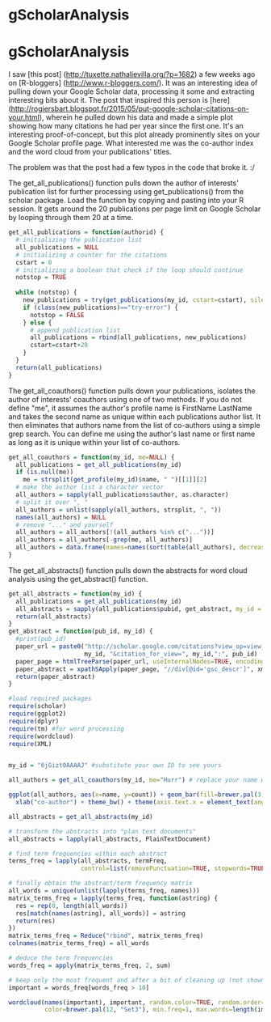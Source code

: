 # gScholarAnalysis

# gScholarAnalysis

I saw [this post] (http://tuxette.nathalievilla.org/?p=1682) a few weeks ago on [R-bloggers] (http://www.r-bloggers.com/). It was an interesting idea of pulling down your Google Scholar data, processing it some and extracting interesting bits about it. The post that inspired this person is [here] (http://rogiersbart.blogspot.fr/2015/05/put-google-scholar-citations-on-your.html), wherein he pulled down his data and made a simple plot showing how many citations he had per year since the first one. It's an interesting proof-of-concept, but this plot already prominently sites on your Google Scholar profile page. What interested me was the co-author index and the word cloud from your publications' titles.

The problem was that the post had a few typos in the code that broke it. :/ 

The get_all_publications() function pulls down the author of interests' publication list for further processing using get_publications() from the scholar package. Load the function by copying and pasting into your R session. It gets around the 20 publications per page limit on Google Scholar by looping through them 20 at a time.
```R
get_all_publications = function(authorid) {
  # initializing the publication list
  all_publications = NULL
  # initializing a counter for the citations
  cstart = 0
  # initializing a boolean that check if the loop should continue
  notstop = TRUE
 
  while (notstop) {
    new_publications = try(get_publications(my_id, cstart=cstart), silent=TRUE)
    if (class(new_publications)=="try-error") {
      notstop = FALSE
    } else {
      # append publication list
      all_publications = rbind(all_publications, new_publications)
      cstart=cstart+20
    }
  }
  return(all_publications)
}
```
The get_all_coauthors() function pulls down your publications, isolates the author of interests' coauthors using one of two methods. If you do not define "me", it assumes the author's profile name is FirstName LastName and takes the second name as unique within each publications author list. It then eliminates that authors name from the list of co-authors using a simple grep search. You can define me using the author's last name or first name as long as it is unique within your list of co-authors.
```R
get_all_coauthors = function(my_id, me=NULL) {
  all_publications = get_all_publications(my_id)
  if (is.null(me))
    me = strsplit(get_profile(my_id)$name, " ")[[1]][2]
  # make the author list a character vector
  all_authors = sapply(all_publications$author, as.character)
  # split it over ", "
  all_authors = unlist(sapply(all_authors, strsplit, ", "))
  names(all_authors) = NULL
  # remove "..." and yourself
  all_authors = all_authors[!(all_authors %in% c("..."))]
  all_authors = all_authors[-grep(me, all_authors)]
  all_authors = data.frame(names=names(sort(table(all_authors), decreasing=TRUE)), count=sort(table(all_authors), decreasing=TRUE), row.names=NULL)
}
```
The get_all_abstracts() function pulls down the abstracts for word cloud analysis using the get_abstract() function. 
``` R
get_all_abstracts = function(my_id) {
  all_publications = get_all_publications(my_id)
  all_abstracts = sapply(all_publications$pubid, get_abstract, my_id = my_id)
  return(all_abstracts)
}
get_abstract = function(pub_id, my_id) {
  #print(pub_id)
  paper_url = paste0("http://scholar.google.com/citations?view_op=view_citation&hl=fr&user=",
                     my_id, "&citation_for_view=", my_id,":", pub_id)
  paper_page = htmlTreeParse(paper_url, useInternalNodes=TRUE, encoding="utf-8")
  paper_abstract = xpathSApply(paper_page, "//div[@id='gsc_descr']", xmlValue)
  return(paper_abstract)
}
```


```R
#load required packages
require(scholar)
require(ggplot2)
require(dplyr)
require(tm) #for word processing
require(wordcloud)
require(XML)


my_id = "6jGizt0AAAAJ" #substitute your own ID to see yours

all_authors = get_all_coauthors(my_id, me="Hurr") # replace your name with mine to make sure it eliminates you

ggplot(all_authors, aes(x=name, y=count)) + geom_bar(fill=brewer.pal(3, "Set2")[2]) +
  xlab("co-author") + theme_bw() + theme(axis.text.x = element_text(angle=90, hjust=1))

all_abstracts = get_all_abstracts(my_id)

# transform the abstracts into "plan text documents"
all_abstracts = lapply(all_abstracts, PlainTextDocument)

# find term frequencies within each abstract
terms_freq = lapply(all_abstracts, termFreq, 
                    control=list(removePunctuation=TRUE, stopwords=TRUE, removeNumbers=TRUE))

# finally obtain the abstract/term frequency matrix
all_words = unique(unlist(lapply(terms_freq, names)))
matrix_terms_freq = lapply(terms_freq, function(astring) {
  res = rep(0, length(all_words))
  res[match(names(astring), all_words)] = astring
  return(res)
})
matrix_terms_freq = Reduce("rbind", matrix_terms_freq)
colnames(matrix_terms_freq) = all_words

# deduce the term frequencies
words_freq = apply(matrix_terms_freq, 2, sum)

# keep only the most frequent and after a bit of cleaning up (not shown) make the word cloud
important = words_freq[words_freq > 10]

wordcloud(names(important), important, random.color=TRUE, random.order=TRUE,
          color=brewer.pal(12, "Set3"), min.freq=1, max.words=length(important), scale=c(3, 0.3))
``` 



